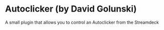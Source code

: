 # Autoclicker (by David Golunski)
A small plugin that allows you to control an Autoclicker from the Streamdeck
